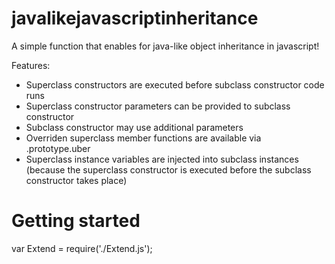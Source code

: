 javalikejavascriptinheritance
=============================

A simple function that enables for java-like object inheritance in javascript!

Features:
- Superclass constructors are executed before subclass constructor code runs
- Superclass constructor parameters can be provided to subclass constructor
- Subclass constructor may use additional parameters
- Overriden superclass member functions are available via <Subclass>.prototype.uber
- Superclass instance variables are injected into subclass instances (because the superclass constructor is executed before the subclass constructor takes place)

Getting started
===============
var Extend = require('./Extend.js');


